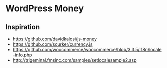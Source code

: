 # WordPress Money

## Inspiration

*	https://github.com/davidkalosi/js-money
*	https://github.com/scurker/currency.js
*	https://github.com/woocommerce/woocommerce/blob/3.3.5/i18n/locale-info.php
*	http://trigeminal.fmsinc.com/samples/setlocalesample2.asp
